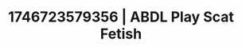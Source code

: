 ---
categories:
- Natural curves
- Tasteful nudity
- Erotic tension tease
- Kinky dreams
- AI-generated
- Intimate moaning
- ASMR
- Cosplay
image: /assets/images/1746723579356.jpg
layout: post
seo:
  description: Featured content with premium ABDL Play, Scat Fetish. HD images available.
  keywords: ABDL Play, Scat Fetish
  og_image: /assets/images/1746723579356.jpg
  schema_type: VisualArtwork
tags:
- ABDL Play
- Scat Fetish
- '#1746723579356'
title: 1746723579356 | ABDL Play Scat Fetish
---